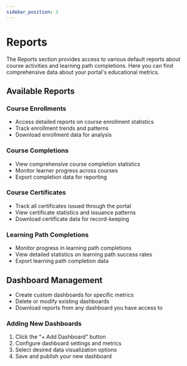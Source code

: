 ```yaml
---
sidebar_position: 3
---
```


# Reports

The Reports section provides access to various default reports about course activities and learning path completions. Here you can find comprehensive data about your portal's educational metrics.

## Available Reports

### Course Enrollments

- Access detailed reports on course enrollment statistics
- Track enrollment trends and patterns
- Download enrollment data for analysis

### Course Completions

- View comprehensive course completion statistics
- Monitor learner progress across courses
- Export completion data for reporting

### Course Certificates

- Track all certificates issued through the portal
- View certificate statistics and issuance patterns
- Download certificate data for record-keeping

### Learning Path Completions

- Monitor progress in learning path completions
- View detailed statistics on learning path success rates
- Export learning path completion data

## Dashboard Management

- Create custom dashboards for specific metrics
- Delete or modify existing dashboards
- Download reports from any dashboard you have access to

### Adding New Dashboards

1. Click the "+ Add Dashboard" button
2. Configure dashboard settings and metrics
3. Select desired data visualization options
4. Save and publish your new dashboard
